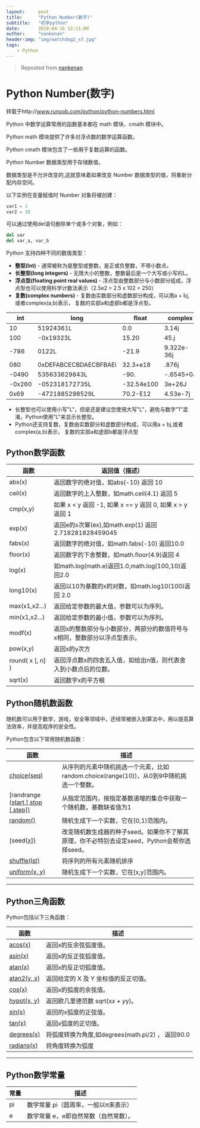 ```yaml
---
layout:     post
title:      "Python Number(数字)"
subtitle:   "初学python"
date:       2018-04-16 12:11:00
author:     "nankenan"
header-img: "img/watchdog2_sf.jpg"
tags:
    - Python
---
```


> Reposted from [nankenan](https://nankenan.github.io)

# Python Number(数字)

转载于http://www.runoob.com/python/python-numbers.html

Python 中数学运算常用的函数基本都在 math 模块、cmath 模块中。

Python math 模块提供了许多对浮点数的数学运算函数。

Python cmath 模块包含了一些用于复数运算的函数。



Python Number 数据类型用于存储数值。

数据类型是不允许改变的,这就意味着如果改变 Number 数据类型的值，将重新分配内存空间。

以下实例在变量赋值时 Number 对象将被创建：

```python
var1 = 1
var2 = 10
```

可以通过使用del语句删除单个或多个对象，例如：

```python
del var
del var_a, var_b
```

Python 支持四种不同的数值类型：

- **整型(Int)** - 通常被称为是整型或整数，是正或负整数，不带小数点。
- **长整型(long integers)** - 无限大小的整数，整数最后是一个大写或小写的L。
- **浮点型(floating point real values)** - 浮点型由整数部分与小数部分组成，浮点型也可以使用科学计数法表示（2.5e2 = 2.5 x 102 = 250）
- **复数(complex numbers)** - 复数由实数部分和虚数部分构成，可以用a + bj,或者complex(a,b)表示， 复数的实部a和虚部b都是浮点型。

| int    | long                  | float      | complex    |
| ------ | --------------------- | ---------- | ---------- |
| 10     | 51924361L             | 0.0        | 3.14j      |
| 100    | -0x19323L             | 15.20      | 45.j       |
| -786   | 0122L                 | -21.9      | 9.322e-36j |
| 080    | 0xDEFABCECBDAECBFBAEl | 32.3+e18   | .876j      |
| -0490  | 535633629843L         | -90.       | -.6545+0J  |
| -0x260 | -052318172735L        | -32.54e100 | 3e+26J     |
| 0x69   | -4721885298529L       | 70.2-E12   | 4.53e-7j   |

- 长整型也可以使用小写"L"，但是还是建议您使用大写"L"，避免与数字"1"混淆。Python使用"L"来显示长整型。
- Python还支持复数，复数由实数部分和虚数部分构成，可以用a + bj,或者complex(a,b)表示， 复数的实部a和虚部b都是浮点型

## Python数学函数

| 函数              | 返回值（描述）                                               |
| ----------------- | ------------------------------------------------------------ |
| abs(x)            | 返回数字的绝对值，如abs(-10) 返回 10                         |
| ceil(x)           | 返回数字的上入整数，如math.ceil(4.1) 返回 5                  |
| cmp(x,y)          | 如果 x < y 返回 -1, 如果 x == y 返回 0, 如果 x > y 返回 1    |
| exp(x)            | 返回e的x次幂(ex),如math.exp(1) 返回2.718281828459045         |
| fabs(x)           | 返回数字的绝对值，如math.fabs(-10) 返回10.0                  |
| floor(x)          | 返回数字的下舍整数，如math.floor(4.9)返回 4                  |
| log(x)            | 如math.log(math.e)返回1.0,math.log(100,10)返回2.0            |
| long10(x)         | 返回以10为基数的x的对数，如math.log10(100)返回 2.0           |
| max(x1,x2...)     | 返回给定参数的最大值，参数可以为序列。                       |
| min(x1,x2...)     | 返回给定参数的最小值，参数可以为序列。                       |
| modf(x)           | 返回x的整数部分与小数部分，两部分的数值符号与x相同，整数部分以浮点型表示。 |
| pow(x,y)          | 返回x的y次方                                                 |
| round( x [, n]  ) | 返回浮点数x的四舍五入值，如给出n值，则代表舍入到小数点后的位数。 |
| sqrt(x)           | 返回数字x的平方根                                            |

## Python随机数函数

随机数可以用于数学，游戏，安全等领域中，还经常被嵌入到算法中，用以提高算法效率，并提高程序的安全性。

Python包含以下常用随机数函数：

| 函数                                                         | 描述                                                         |
| ------------------------------------------------------------ | ------------------------------------------------------------ |
| [choice(seq)](http://www.runoob.com/python/func-number-choice.html) | 从序列的元素中随机挑选一个元素，比如random.choice(range(10))，从0到9中随机挑选一个整数。 |
| [randrange ([start,\] stop [,step])](http://www.runoob.com/python/func-number-randrange.html) | 从指定范围内，按指定基数递增的集合中获取一个随机数，基数缺省值为1 |
| [random()](http://www.runoob.com/python/func-number-random.html) | 随机生成下一个实数，它在[0,1)范围内。                        |
| [seed([x\])](http://www.runoob.com/python/func-number-seed.html) | 改变随机数生成器的种子seed。如果你不了解其原理，你不必特别去设定seed，Python会帮你选择seed。 |
| [shuffle(lst)](http://www.runoob.com/python/func-number-shuffle.html) | 将序列的所有元素随机排序                                     |
| [uniform(x, y)](http://www.runoob.com/python/func-number-uniform.html) | 随机生成下一个实数，它在[x,y]范围内。                        |

------

## Python三角函数

Python包括以下三角函数：

| 函数                                                         | 描述                                              |
| ------------------------------------------------------------ | ------------------------------------------------- |
| [acos(x)](http://www.runoob.com/python/func-number-acos.html) | 返回x的反余弦弧度值。                             |
| [asin(x)](http://www.runoob.com/python/func-number-asin.html) | 返回x的反正弦弧度值。                             |
| [atan(x)](http://www.runoob.com/python/func-number-atan.html) | 返回x的反正切弧度值。                             |
| [atan2(y, x)](http://www.runoob.com/python/func-number-atan2.html) | 返回给定的 X 及 Y 坐标值的反正切值。              |
| [cos(x)](http://www.runoob.com/python/func-number-cos.html)  | 返回x的弧度的余弦值。                             |
| [hypot(x, y)](http://www.runoob.com/python/func-number-hypot.html) | 返回欧几里德范数 sqrt(x*x + y*y)。                |
| [sin(x)](http://www.runoob.com/python/func-number-sin.html)  | 返回的x弧度的正弦值。                             |
| [tan(x)](http://www.runoob.com/python/func-number-tan.html)  | 返回x弧度的正切值。                               |
| [degrees(x)](http://www.runoob.com/python/func-number-degrees.html) | 将弧度转换为角度,如degrees(math.pi/2) ， 返回90.0 |
| [radians(x)](http://www.runoob.com/python/func-number-radians.html) | 将角度转换为弧度                                  |

------

## Python数学常量

| 常量 | 描述                                  |
| ---- | ------------------------------------- |
| pi   | 数学常量 pi（圆周率，一般以π来表示）  |
| e    | 数学常量 e，e即自然常数（自然常数）。 |